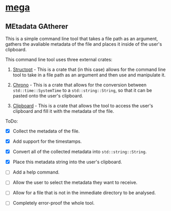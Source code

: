 # [mega](https://github.com/MetallicSquid/rust-cmd-line-tools/tree/master/mega)

## **MEtadata GAtherer**

This is a simple command line tool that takes a file path as an argument, gathers the avaliable metadata of the file and places it inside of the user's clipboard.

This command line tool uses three external crates:

1.  [Structopt](https://github.com/TeXitoi/structopt) - This is a crate that (in this case) allows for the command line tool to take in a file path as an argument and then use and manipulate it.

2.  [Chrono](https://github.com/chronotope/chrono) - This is a crate that allows for the conversion between `std::time::SystemTime` to a `std::string::String`, so that it can be pasted onto the user's clipboard.

3.  [Clipboard](https://github.com/aweinstock314/rust-clipboard) - This is a crate that allows the tool to access the user's clipboard and fill it with the metadata of the file.


ToDo:

 - [x]  Collect the metadata of the file.
 
 - [x]  Add support for the timestamps. 
 
 - [x]  Convert all of the collected metadata into `std::string::String`.
 
 - [x]  Place this metadata string into the user's clipboard.
 
 - [ ]  Add a help command.
 
 - [ ]  Allow the user to select the metadata they want to receive.
 
 - [ ]  Allow for a file that is not in the immediate directory to be analysed. 
 
 - [ ]  Completely error-proof the whole tool.

